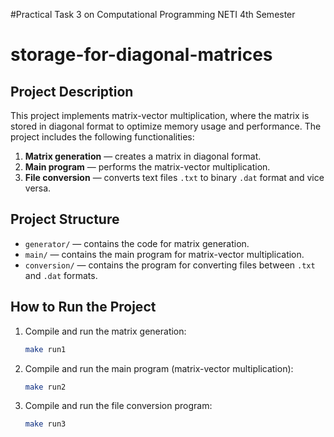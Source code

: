 #Practical Task 3 on Computational Programming NETI 4th Semester

# storage-for-diagonal-matrices

## Project Description

This project implements matrix-vector multiplication, where the matrix is stored in diagonal format to optimize memory usage and performance. The project includes the following functionalities:

1. **Matrix generation** — creates a matrix in diagonal format.
2. **Main program** — performs the matrix-vector multiplication.
3. **File conversion** — converts text files `.txt` to binary `.dat` format and vice versa.

## Project Structure

- `generator/` — contains the code for matrix generation.
- `main/` — contains the main program for matrix-vector multiplication.
- `conversion/` — contains the program for converting files between `.txt` and `.dat` formats.

## How to Run the Project

1. Compile and run the matrix generation:
   ```bash
   make run1
2. Compile and run the main program (matrix-vector multiplication):
   ```bash
   make run2
3. Compile and run the file conversion program:
   ```bash
   make run3
